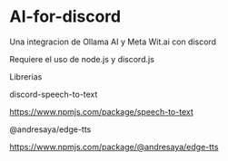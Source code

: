 # AI-for-discord
Una integracion de Ollama AI y Meta Wit.ai con discord

Requiere el uso de node.js y discord.js


Librerias

discord-speech-to-text

https://www.npmjs.com/package/speech-to-text

@andresaya/edge-tts

https://www.npmjs.com/package/@andresaya/edge-tts
